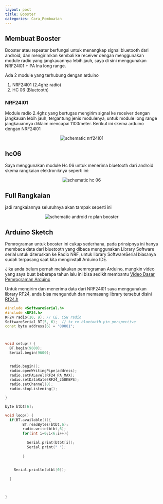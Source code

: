 ```yaml
---
layout: post
title: Booster
categories: Cara_Pembuatan
---  
```

## Membuat Booster
Booster atau repeater berfungsi untuk menangkap signal bluetooth dari android, dan mengirimkan kembali ke receiver dengan menggunakan module radio yang jangkauannya lebih jauh, saya di sini menggunakan NRF24l01 + PA lna long range.

Ada 2 module yang terhubung dengan arduino

1. NRF24l01 (2.4ghz radio)
2. HC 06 (Bluetooth)

### NRF24l01 
Module radio 2.4ghz yang bertugas mengirim signal ke receiver dengan jangkauan lebih jauh, tergantung jenis modulenya, untuk module long range jangkauannya diklaim mencapai 1100meter. Berikut ini skema arduino dengan NRF24l01 
 

<div style="text-align:center">
<img alt="schematic nrf24l01" src="{{ site.baseurl }}/images/post/2018-5-10-Booster/nrf_schematic.png" /> 
</div> 


## hc06
Saya menggunakan module Hc 06 untuk menerima bluetooth dari android skema rangkaian elektroniknya seperti ini:

<div style="text-align:center"> 
<img alt="schematic hc 06" src="{{ site.baseurl }}/images/post/2018-5-10-Booster/HC06.png" /> 
</div> 

## Full Rangkaian

jadi rangkaiannya seluruhnya akan tampak seperti ini

<div style="text-align:center"> 
<img alt="schematic android rc plan booster" src="{{ site.baseurl }}/images/post/2018-5-10-Booster/FULL.png" /> 
</div> 


## Arduino Sketch

Pemrograman untuk booster ini cukup sederhana, pada prinsipnya ini hanya membaca data dari bluetooth yang dibaca menggunakan Library Software serial untuk diteruskan ke Radio NRF, untuk library SoftwareSerial biasanya sudah terpasang saat kita menginstall Arduino IDE.

Jika anda belum pernah melakukan pemrograman Arduino, mungkin video yang saya buat beberapa tahun lalu ini bisa sedikit membantu <a class="but" href="https://www.youtube.com/watch?v=mLojeLpfn5I" target="_blank">Video Dasar Pemrograman Arduino</a>

Untuk mengirim dan menerima data dari NRF24l01 saya menggunakan library RF24, anda bisa mengunduh dan memasang library tersebut disini <a class="but" href="https://github.com/maniacbug/RF24" target="_blank">Rf24.h</a>


```c++
#include <SoftwareSerial.h>
#include <RF24.h>
RF24 radio(10, 9); // CE, CSN radio
SoftwareSerial BT(5, 6);  // tx rx bluetooth pin perspective
const byte address[6] = "00001";



void setup() {
  BT.begin(9600);
  Serial.begin(9600);

  
  radio.begin();
  radio.openWritingPipe(address);
  radio.setPALevel(RF24_PA_MAX);
  radio.setDataRate(RF24_250KBPS); 
  radio.setChannel(8);
  radio.stopListening();

}

byte btbt[6];

void loop() {
  if(BT.available()){
        BT.readBytes(btbt,6);
        radio.write(btbt,6);
        for(int i=0;i<6;i++){
          
          Serial.print(btbt[i]); 
          Serial.print(" "); 
          
        }
        
        
    Serial.println(btbt[0]);
    
  }
  
  

}
```